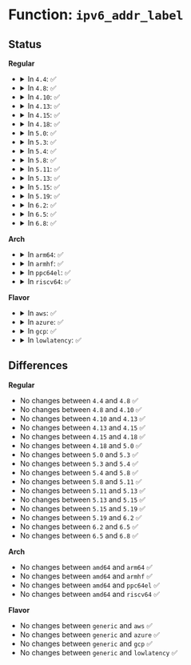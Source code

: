 # Function: <code>ipv6_addr_label</code>

## Status
<b>Regular</b>
<ul>
<li>
<details>
<summary>In <code>4.4</code>: ✅</summary>

```c
u32 ipv6_addr_label(struct net *net, const struct in6_addr *addr, int type, int ifindex);
```

**Collision:** Unique Global

**Inline:** No

**Transformation:** False

**Instances:**

```
In net/ipv6/addrlabel.c (ffffffff817d3090)
Location: net/ipv6/addrlabel.c:178
Inline: False
Direct callers:
  - net/ipv6/addrconf.c:ipv6_dev_get_saddr
  - net/ipv6/addrconf.c:ipv6_dev_get_saddr
  - net/ipv6/addrconf.c:ipv6_dev_get_saddr
```
**Symbols:**

```
ffffffff817d3090-ffffffff817d30b5: ipv6_addr_label (STB_GLOBAL)
```
</details>
</li>
<li>
<details>
<summary>In <code>4.8</code>: ✅</summary>

```c
u32 ipv6_addr_label(struct net *net, const struct in6_addr *addr, int type, int ifindex);
```

**Collision:** Unique Global

**Inline:** No

**Transformation:** False

**Instances:**

```
In net/ipv6/addrlabel.c (ffffffff81840a90)
Location: net/ipv6/addrlabel.c:178
Inline: False
Direct callers:
  - net/ipv6/addrconf.c:ipv6_dev_get_saddr
  - net/ipv6/addrconf.c:ipv6_dev_get_saddr
  - net/ipv6/addrconf.c:ipv6_dev_get_saddr
```
**Symbols:**

```
ffffffff81840a90-ffffffff81840ab5: ipv6_addr_label (STB_GLOBAL)
```
</details>
</li>
<li>
<details>
<summary>In <code>4.10</code>: ✅</summary>

```c
u32 ipv6_addr_label(struct net *net, const struct in6_addr *addr, int type, int ifindex);
```

**Collision:** Unique Global

**Inline:** No

**Transformation:** False

**Instances:**

```
In net/ipv6/addrlabel.c (ffffffff81872710)
Location: net/ipv6/addrlabel.c:178
Inline: False
Direct callers:
  - net/ipv6/addrconf.c:ipv6_dev_get_saddr
  - net/ipv6/addrconf.c:ipv6_dev_get_saddr
  - net/ipv6/addrconf.c:ipv6_dev_get_saddr
```
**Symbols:**

```
ffffffff81872710-ffffffff81872735: ipv6_addr_label (STB_GLOBAL)
```
</details>
</li>
<li>
<details>
<summary>In <code>4.13</code>: ✅</summary>

```c
u32 ipv6_addr_label(struct net *net, const struct in6_addr *addr, int type, int ifindex);
```

**Collision:** Unique Global

**Inline:** No

**Transformation:** False

**Instances:**

```
In net/ipv6/addrlabel.c (ffffffff81897490)
Location: net/ipv6/addrlabel.c:179
Inline: False
Direct callers:
  - net/ipv6/addrconf.c:ipv6_dev_get_saddr
  - net/ipv6/addrconf.c:ipv6_dev_get_saddr
  - net/ipv6/addrconf.c:ipv6_dev_get_saddr
  - net/ipv6/addrconf.c:ipv6_dev_get_saddr
```
**Symbols:**

```
ffffffff81897490-ffffffff818974b5: ipv6_addr_label (STB_GLOBAL)
```
</details>
</li>
<li>
<details>
<summary>In <code>4.15</code>: ✅</summary>

```c
u32 ipv6_addr_label(struct net *net, const struct in6_addr *addr, int type, int ifindex);
```

**Collision:** Unique Global

**Inline:** No

**Transformation:** False

**Instances:**

```
In net/ipv6/addrlabel.c (ffffffff819187b0)
Location: net/ipv6/addrlabel.c:140
Inline: False
Direct callers:
  - net/ipv6/addrconf.c:ipv6_dev_get_saddr
  - net/ipv6/addrconf.c:ipv6_dev_get_saddr
  - net/ipv6/addrconf.c:ipv6_dev_get_saddr
  - net/ipv6/addrconf.c:ipv6_dev_get_saddr
```
**Symbols:**

```
ffffffff819187b0-ffffffff819187d5: ipv6_addr_label (STB_GLOBAL)
```
</details>
</li>
<li>
<details>
<summary>In <code>4.18</code>: ✅</summary>

```c
u32 ipv6_addr_label(struct net *net, const struct in6_addr *addr, int type, int ifindex);
```

**Collision:** Unique Global

**Inline:** No

**Transformation:** False

**Instances:**

```
In net/ipv6/addrlabel.c (ffffffff8196ffd0)
Location: net/ipv6/addrlabel.c:140
Inline: False
Direct callers:
  - net/ipv6/addrconf.c:ipv6_dev_get_saddr
  - net/ipv6/addrconf.c:ipv6_dev_get_saddr
  - net/ipv6/addrconf.c:ipv6_dev_get_saddr
```
**Symbols:**

```
ffffffff8196ffd0-ffffffff8196fff5: ipv6_addr_label (STB_GLOBAL)
```
</details>
</li>
<li>
<details>
<summary>In <code>5.0</code>: ✅</summary>

```c
u32 ipv6_addr_label(struct net *net, const struct in6_addr *addr, int type, int ifindex);
```

**Collision:** Unique Global

**Inline:** No

**Transformation:** False

**Instances:**

```
In net/ipv6/addrlabel.c (ffffffff819a5c00)
Location: net/ipv6/addrlabel.c:140
Inline: False
Direct callers:
  - net/ipv6/addrconf.c:ipv6_dev_get_saddr
  - net/ipv6/addrconf.c:ipv6_dev_get_saddr
  - net/ipv6/addrconf.c:ipv6_dev_get_saddr
```
**Symbols:**

```
ffffffff819a5c00-ffffffff819a5c25: ipv6_addr_label (STB_GLOBAL)
```
</details>
</li>
<li>
<details>
<summary>In <code>5.3</code>: ✅</summary>

```c
u32 ipv6_addr_label(struct net *net, const struct in6_addr *addr, int type, int ifindex);
```

**Collision:** Unique Global

**Inline:** No

**Transformation:** False

**Instances:**

```
In net/ipv6/addrlabel.c (ffffffff81a12180)
Location: net/ipv6/addrlabel.c:140
Inline: False
Direct callers:
  - net/ipv6/addrconf.c:ipv6_dev_get_saddr
```
**Symbols:**

```
ffffffff81a12180-ffffffff81a121a5: ipv6_addr_label (STB_GLOBAL)
```
</details>
</li>
<li>
<details>
<summary>In <code>5.4</code>: ✅</summary>

```c
u32 ipv6_addr_label(struct net *net, const struct in6_addr *addr, int type, int ifindex);
```

**Collision:** Unique Global

**Inline:** No

**Transformation:** False

**Instances:**

```
In net/ipv6/addrlabel.c (ffffffff81a48da0)
Location: net/ipv6/addrlabel.c:140
Inline: False
Direct callers:
  - net/ipv6/addrconf.c:ipv6_dev_get_saddr
```
**Symbols:**

```
ffffffff81a48da0-ffffffff81a48dc5: ipv6_addr_label (STB_GLOBAL)
```
</details>
</li>
<li>
<details>
<summary>In <code>5.8</code>: ✅</summary>

```c
u32 ipv6_addr_label(struct net *net, const struct in6_addr *addr, int type, int ifindex);
```

**Collision:** Unique Global

**Inline:** No

**Transformation:** False

**Instances:**

```
In net/ipv6/addrlabel.c (ffffffff81b3f8d0)
Location: net/ipv6/addrlabel.c:140
Inline: False
Direct callers:
  - net/ipv6/addrconf.c:ipv6_dev_get_saddr
```
**Symbols:**

```
ffffffff81b3f8d0-ffffffff81b3f8fc: ipv6_addr_label (STB_GLOBAL)
```
</details>
</li>
<li>
<details>
<summary>In <code>5.11</code>: ✅</summary>

```c
u32 ipv6_addr_label(struct net *net, const struct in6_addr *addr, int type, int ifindex);
```

**Collision:** Unique Global

**Inline:** No

**Transformation:** False

**Instances:**

```
In net/ipv6/addrlabel.c (ffffffff81b4e380)
Location: net/ipv6/addrlabel.c:140
Inline: False
Direct callers:
  - net/ipv6/addrconf.c:ipv6_dev_get_saddr
```
**Symbols:**

```
ffffffff81b4e380-ffffffff81b4e3c8: ipv6_addr_label (STB_GLOBAL)
```
</details>
</li>
<li>
<details>
<summary>In <code>5.13</code>: ✅</summary>

```c
u32 ipv6_addr_label(struct net *net, const struct in6_addr *addr, int type, int ifindex);
```

**Collision:** Unique Global

**Inline:** No

**Transformation:** False

**Instances:**

```
In net/ipv6/addrlabel.c (ffffffff81b3c230)
Location: net/ipv6/addrlabel.c:140
Inline: False
Direct callers:
  - net/ipv6/addrconf.c:ipv6_dev_get_saddr
```
**Symbols:**

```
ffffffff81b3c230-ffffffff81b3c278: ipv6_addr_label (STB_GLOBAL)
```
</details>
</li>
<li>
<details>
<summary>In <code>5.15</code>: ✅</summary>

```c
u32 ipv6_addr_label(struct net *net, const struct in6_addr *addr, int type, int ifindex);
```

**Collision:** Unique Global

**Inline:** No

**Transformation:** False

**Instances:**

```
In net/ipv6/addrlabel.c (ffffffff81c02b20)
Location: net/ipv6/addrlabel.c:140
Inline: False
Direct callers:
  - net/ipv6/addrconf.c:ipv6_dev_get_saddr
```
**Symbols:**

```
ffffffff81c02b20-ffffffff81c02b61: ipv6_addr_label (STB_GLOBAL)
```
</details>
</li>
<li>
<details>
<summary>In <code>5.19</code>: ✅</summary>

```c
u32 ipv6_addr_label(struct net *net, const struct in6_addr *addr, int type, int ifindex);
```

**Collision:** Unique Global

**Inline:** No

**Transformation:** False

**Instances:**

```
In net/ipv6/addrlabel.c (ffffffff81d9c940)
Location: net/ipv6/addrlabel.c:140
Inline: False
Direct callers:
  - net/ipv6/addrconf.c:ipv6_dev_get_saddr
  - net/ipv6/addrconf.c:ipv6_dev_get_saddr
  - net/ipv6/addrconf.c:ipv6_dev_get_saddr
  - net/ipv6/addrconf.c:ipv6_get_saddr_eval
```
**Symbols:**

```
ffffffff81d9c940-ffffffff81d9c9bb: ipv6_addr_label (STB_GLOBAL)
```
</details>
</li>
<li>
<details>
<summary>In <code>6.2</code>: ✅</summary>

```c
u32 ipv6_addr_label(struct net *net, const struct in6_addr *addr, int type, int ifindex);
```

**Collision:** Unique Global

**Inline:** No

**Transformation:** False

**Instances:**

```
In net/ipv6/addrlabel.c (ffffffff81f6b650)
Location: net/ipv6/addrlabel.c:140
Inline: False
Direct callers:
  - net/ipv6/addrconf.c:ipv6_dev_get_saddr
  - net/ipv6/addrconf.c:ipv6_dev_get_saddr
  - net/ipv6/addrconf.c:ipv6_dev_get_saddr
  - net/ipv6/addrconf.c:ipv6_get_saddr_eval
```
**Symbols:**

```
ffffffff81f6b650-ffffffff81f6b6cb: ipv6_addr_label (STB_GLOBAL)
```
</details>
</li>
<li>
<details>
<summary>In <code>6.5</code>: ✅</summary>

```c
u32 ipv6_addr_label(struct net *net, const struct in6_addr *addr, int type, int ifindex);
```

**Collision:** Unique Global

**Inline:** No

**Transformation:** False

**Instances:**

```
In net/ipv6/addrlabel.c (ffffffff81fcb780)
Location: net/ipv6/addrlabel.c:140
Inline: False
Direct callers:
  - net/ipv6/addrconf.c:ipv6_dev_get_saddr
  - net/ipv6/addrconf.c:ipv6_dev_get_saddr
  - net/ipv6/addrconf.c:ipv6_dev_get_saddr
  - net/ipv6/addrconf.c:ipv6_get_saddr_eval
```
**Symbols:**

```
ffffffff81fcb780-ffffffff81fcb7fb: ipv6_addr_label (STB_GLOBAL)
```
</details>
</li>
<li>
<details>
<summary>In <code>6.8</code>: ✅</summary>

```c
u32 ipv6_addr_label(struct net *net, const struct in6_addr *addr, int type, int ifindex);
```

**Collision:** Unique Global

**Inline:** No

**Transformation:** False

**Instances:**

```
In net/ipv6/addrlabel.c (ffffffff82098f60)
Location: net/ipv6/addrlabel.c:140
Inline: False
Direct callers:
  - net/ipv6/addrconf.c:ipv6_dev_get_saddr
  - net/ipv6/addrconf.c:ipv6_dev_get_saddr
  - net/ipv6/addrconf.c:ipv6_dev_get_saddr
  - net/ipv6/addrconf.c:ipv6_get_saddr_eval
```
**Symbols:**

```
ffffffff82098f60-ffffffff82098fdb: ipv6_addr_label (STB_GLOBAL)
```
</details>
</li>
</ul>
<b>Arch</b>
<ul>
<li>
<details>
<summary>In <code>arm64</code>: ✅</summary>

```c
u32 ipv6_addr_label(struct net *net, const struct in6_addr *addr, int type, int ifindex);
```

**Collision:** Unique Global

**Inline:** No

**Transformation:** False

**Instances:**

```
In net/ipv6/addrlabel.c (ffff800010d0c1a8)
Location: net/ipv6/addrlabel.c:140
Inline: False
Direct callers:
  - net/ipv6/addrconf.c:ipv6_dev_get_saddr
```
**Symbols:**

```
ffff800010d0c1a8-ffff800010d0c214: ipv6_addr_label (STB_GLOBAL)
```
</details>
</li>
<li>
<details>
<summary>In <code>armhf</code>: ✅</summary>

```c
u32 ipv6_addr_label(struct net *net, const struct in6_addr *addr, int type, int ifindex);
```

**Collision:** Unique Global

**Inline:** No

**Transformation:** False

**Instances:**

```
In net/ipv6/addrlabel.c (c0e11f50)
Location: net/ipv6/addrlabel.c:140
Inline: False
Direct callers:
  - net/ipv6/addrconf.c:ipv6_dev_get_saddr
```
**Symbols:**

```
c0e11f50-c0e11f80: ipv6_addr_label (STB_GLOBAL)
```
</details>
</li>
<li>
<details>
<summary>In <code>ppc64el</code>: ✅</summary>

```c
u32 ipv6_addr_label(struct net *net, const struct in6_addr *addr, int type, int ifindex);
```

**Collision:** Unique Global

**Inline:** No

**Transformation:** False

**Instances:**

```
In net/ipv6/addrlabel.c (c000000000e36b90)
Location: net/ipv6/addrlabel.c:140
Inline: False
Direct callers:
  - net/ipv6/addrconf.c:ipv6_dev_get_saddr
```
**Symbols:**

```
c000000000e36b90-c000000000e36bec: ipv6_addr_label (STB_GLOBAL)
```
</details>
</li>
<li>
<details>
<summary>In <code>riscv64</code>: ✅</summary>

```c
u32 ipv6_addr_label(struct net *net, const struct in6_addr *addr, int type, int ifindex);
```

**Collision:** Unique Global

**Inline:** No

**Transformation:** False

**Instances:**

```
In net/ipv6/addrlabel.c (ffffffe000853084)
Location: net/ipv6/addrlabel.c:140
Inline: False
Direct callers:
  - net/ipv6/addrconf.c:ipv6_dev_get_saddr
```
**Symbols:**

```
ffffffe000853084-ffffffe0008530e4: ipv6_addr_label (STB_GLOBAL)
```
</details>
</li>
</ul>
<b>Flavor</b>
<ul>
<li>
<details>
<summary>In <code>aws</code>: ✅</summary>

```c
u32 ipv6_addr_label(struct net *net, const struct in6_addr *addr, int type, int ifindex);
```

**Collision:** Unique Global

**Inline:** No

**Transformation:** False

**Instances:**

```
In net/ipv6/addrlabel.c (ffffffff819e8430)
Location: net/ipv6/addrlabel.c:140
Inline: False
Direct callers:
  - net/ipv6/addrconf.c:ipv6_dev_get_saddr
```
**Symbols:**

```
ffffffff819e8430-ffffffff819e8455: ipv6_addr_label (STB_GLOBAL)
```
</details>
</li>
<li>
<details>
<summary>In <code>azure</code>: ✅</summary>

```c
u32 ipv6_addr_label(struct net *net, const struct in6_addr *addr, int type, int ifindex);
```

**Collision:** Unique Global

**Inline:** No

**Transformation:** False

**Instances:**

```
In net/ipv6/addrlabel.c (ffffffff819a51f0)
Location: net/ipv6/addrlabel.c:140
Inline: False
Direct callers:
  - net/ipv6/addrconf.c:ipv6_dev_get_saddr
```
**Symbols:**

```
ffffffff819a51f0-ffffffff819a5215: ipv6_addr_label (STB_GLOBAL)
```
</details>
</li>
<li>
<details>
<summary>In <code>gcp</code>: ✅</summary>

```c
u32 ipv6_addr_label(struct net *net, const struct in6_addr *addr, int type, int ifindex);
```

**Collision:** Unique Global

**Inline:** No

**Transformation:** False

**Instances:**

```
In net/ipv6/addrlabel.c (ffffffff81a52eb0)
Location: net/ipv6/addrlabel.c:140
Inline: False
Direct callers:
  - net/ipv6/addrconf.c:ipv6_dev_get_saddr
```
**Symbols:**

```
ffffffff81a52eb0-ffffffff81a52ed5: ipv6_addr_label (STB_GLOBAL)
```
</details>
</li>
<li>
<details>
<summary>In <code>lowlatency</code>: ✅</summary>

```c
u32 ipv6_addr_label(struct net *net, const struct in6_addr *addr, int type, int ifindex);
```

**Collision:** Unique Global

**Inline:** No

**Transformation:** False

**Instances:**

```
In net/ipv6/addrlabel.c (ffffffff81a5ee50)
Location: net/ipv6/addrlabel.c:140
Inline: False
Direct callers:
  - net/ipv6/addrconf.c:ipv6_dev_get_saddr
  - net/ipv6/addrconf.c:ipv6_dev_get_saddr
  - net/ipv6/addrconf.c:ipv6_dev_get_saddr
```
**Symbols:**

```
ffffffff81a5ee50-ffffffff81a5eea8: ipv6_addr_label (STB_GLOBAL)
```
</details>
</li>
</ul>

## Differences
<b>Regular</b>
<ul>
<li>
No changes between <code>4.4</code> and <code>4.8</code> ✅
</li>
<li>
No changes between <code>4.8</code> and <code>4.10</code> ✅
</li>
<li>
No changes between <code>4.10</code> and <code>4.13</code> ✅
</li>
<li>
No changes between <code>4.13</code> and <code>4.15</code> ✅
</li>
<li>
No changes between <code>4.15</code> and <code>4.18</code> ✅
</li>
<li>
No changes between <code>4.18</code> and <code>5.0</code> ✅
</li>
<li>
No changes between <code>5.0</code> and <code>5.3</code> ✅
</li>
<li>
No changes between <code>5.3</code> and <code>5.4</code> ✅
</li>
<li>
No changes between <code>5.4</code> and <code>5.8</code> ✅
</li>
<li>
No changes between <code>5.8</code> and <code>5.11</code> ✅
</li>
<li>
No changes between <code>5.11</code> and <code>5.13</code> ✅
</li>
<li>
No changes between <code>5.13</code> and <code>5.15</code> ✅
</li>
<li>
No changes between <code>5.15</code> and <code>5.19</code> ✅
</li>
<li>
No changes between <code>5.19</code> and <code>6.2</code> ✅
</li>
<li>
No changes between <code>6.2</code> and <code>6.5</code> ✅
</li>
<li>
No changes between <code>6.5</code> and <code>6.8</code> ✅
</li>
</ul>
<b>Arch</b>
<ul>
<li>
No changes between <code>amd64</code> and <code>arm64</code> ✅
</li>
<li>
No changes between <code>amd64</code> and <code>armhf</code> ✅
</li>
<li>
No changes between <code>amd64</code> and <code>ppc64el</code> ✅
</li>
<li>
No changes between <code>amd64</code> and <code>riscv64</code> ✅
</li>
</ul>
<b>Flavor</b>
<ul>
<li>
No changes between <code>generic</code> and <code>aws</code> ✅
</li>
<li>
No changes between <code>generic</code> and <code>azure</code> ✅
</li>
<li>
No changes between <code>generic</code> and <code>gcp</code> ✅
</li>
<li>
No changes between <code>generic</code> and <code>lowlatency</code> ✅
</li>
</ul>
